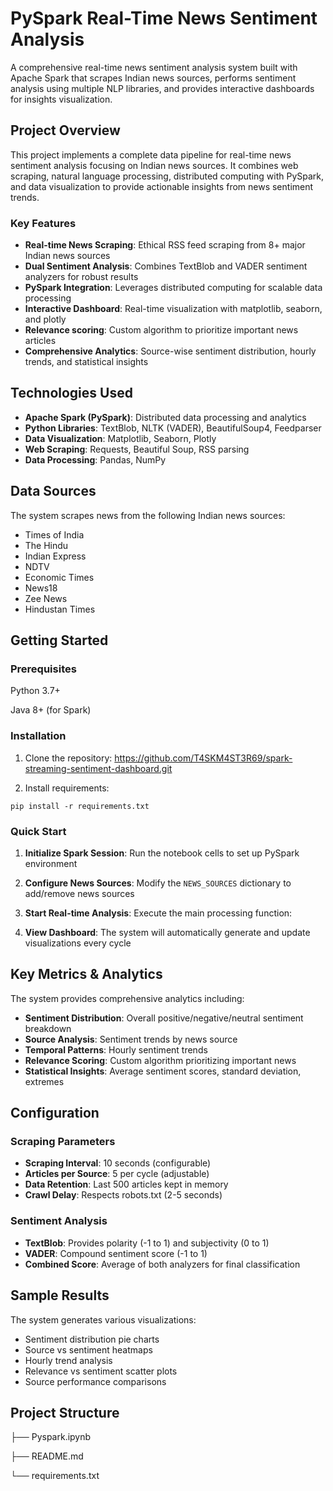 # PySpark Real-Time News Sentiment Analysis

A comprehensive real-time news sentiment analysis system built with Apache Spark that scrapes Indian news sources, performs sentiment analysis using multiple NLP libraries, and provides interactive dashboards for insights visualization.

##  Project Overview

This project implements a complete data pipeline for real-time news sentiment analysis focusing on Indian news sources. It combines web scraping, natural language processing, distributed computing with PySpark, and data visualization to provide actionable insights from news sentiment trends.

### Key Features

- **Real-time News Scraping**: Ethical RSS feed scraping from 8+ major Indian news sources
- **Dual Sentiment Analysis**: Combines TextBlob and VADER sentiment analyzers for robust results
- **PySpark Integration**: Leverages distributed computing for scalable data processing
- **Interactive Dashboard**: Real-time visualization with matplotlib, seaborn, and plotly
- **Relevance scoring**: Custom algorithm to prioritize important news articles
- **Comprehensive Analytics**: Source-wise sentiment distribution, hourly trends, and statistical insights

##  Technologies Used

- **Apache Spark (PySpark)**: Distributed data processing and analytics
- **Python Libraries**: TextBlob, NLTK (VADER), BeautifulSoup4, Feedparser
- **Data Visualization**: Matplotlib, Seaborn, Plotly
- **Web Scraping**: Requests, Beautiful Soup, RSS parsing
- **Data Processing**: Pandas, NumPy

##  Data Sources

The system scrapes news from the following Indian news sources:
- Times of India
- The Hindu
- Indian Express
- NDTV
- Economic Times
- News18
- Zee News
- Hindustan Times

##  Getting Started
### Prerequisites

Python 3.7+

Java 8+ (for Spark)

### Installation

1. Clone the repository:
https://github.com/T4SKM4ST3R69/spark-streaming-sentiment-dashboard.git

2. Install requirements:

`pip install -r requirements.txt`



### Quick Start

1. **Initialize Spark Session**:
   Run the notebook cells to set up PySpark environment

2. **Configure News Sources**:
   Modify the `NEWS_SOURCES` dictionary to add/remove news sources

3. **Start Real-time Analysis**:
   Execute the main processing function:

4. **View Dashboard**:
The system will automatically generate and update visualizations every cycle

## Key Metrics & Analytics

The system provides comprehensive analytics including:

- **Sentiment Distribution**: Overall positive/negative/neutral sentiment breakdown
- **Source Analysis**: Sentiment trends by news source
- **Temporal Patterns**: Hourly sentiment trends
- **Relevance Scoring**: Custom algorithm prioritizing important news
- **Statistical Insights**: Average sentiment scores, standard deviation, extremes

## Configuration

### Scraping Parameters
- **Scraping Interval**: 10 seconds (configurable)
- **Articles per Source**: 5 per cycle (adjustable)
- **Data Retention**: Last 500 articles kept in memory
- **Crawl Delay**: Respects robots.txt (2-5 seconds)

### Sentiment Analysis
- **TextBlob**: Provides polarity (-1 to 1) and subjectivity (0 to 1)
- **VADER**: Compound sentiment score (-1 to 1)
- **Combined Score**: Average of both analyzers for final classification

## Sample Results

The system generates various visualizations:
- Sentiment distribution pie charts
- Source vs sentiment heatmaps
- Hourly trend analysis
- Relevance vs sentiment scatter plots
- Source performance comparisons

## Project Structure

├── Pyspark.ipynb  

├── README.md 

└── requirements.txt 
